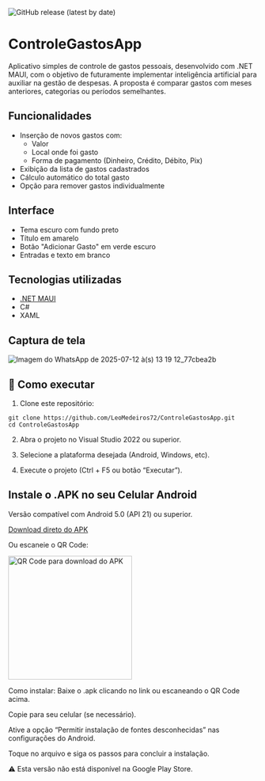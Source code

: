 ![GitHub release (latest by date)](https://img.shields.io/github/v/release/LeoMedeiros72/ControleGastosApp)

# ControleGastosApp

Aplicativo simples de controle de gastos pessoais, desenvolvido com .NET MAUI, com o objetivo de futuramente implementar inteligência artificial para auxiliar na gestão de despesas. A proposta é comparar gastos com meses anteriores, categorias ou períodos semelhantes.

## Funcionalidades

- Inserção de novos gastos com:
  - Valor
  - Local onde foi gasto
  - Forma de pagamento (Dinheiro, Crédito, Débito, Pix)
- Exibição da lista de gastos cadastrados
- Cálculo automático do total gasto
- Opção para remover gastos individualmente

## Interface

- Tema escuro com fundo preto
- Título em amarelo
- Botão "Adicionar Gasto" em verde escuro
- Entradas e texto em branco

## Tecnologias utilizadas

- [.NET MAUI](https://learn.microsoft.com/en-us/dotnet/maui/)
- C#
- XAML

## Captura de tela

![Imagem do WhatsApp de 2025-07-12 à(s) 13 19 12_77cbea2b](https://github.com/user-attachments/assets/0b63fe90-bf97-49c0-ab3d-4791f27c9a69)


## 🚀 Como executar

1. Clone este repositório:
```
git clone https://github.com/LeoMedeiros72/ControleGastosApp.git
cd ControleGastosApp
```
2. Abra o projeto no Visual Studio 2022 ou superior.

3. Selecione a plataforma desejada (Android, Windows, etc).
   
4. Execute o projeto (Ctrl + F5 ou botão “Executar”).


## Instale o .APK no seu Celular Android

Versão compatível com Android 5.0 (API 21) ou superior.

[Download direto do APK](https://github.com/LeoMedeiros72/ControleGastosApp/releases/latest/download/ControleGastosApp-v1.0.0-arm64.apk)

Ou escaneie o QR Code:

<img src="https://github.com/user-attachments/assets/542bfe8b-f5a2-4699-90f3-b918480a3937" width="250" alt="QR Code para download do APK" />

Como instalar:
Baixe o .apk clicando no link ou escaneando o QR Code acima.

Copie para seu celular (se necessário).

Ative a opção “Permitir instalação de fontes desconhecidas” nas configurações do Android.

Toque no arquivo e siga os passos para concluir a instalação.

⚠️ Esta versão não está disponível na Google Play Store.



